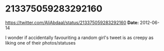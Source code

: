 # 213375059283292160
https://twitter.com/AliAbdaal/status/213375059283292160
**Date:** 2012-06-14

I wonder if accidentally favouriting a random girl's tweet is as creepy as liking one of their photos/statuses
